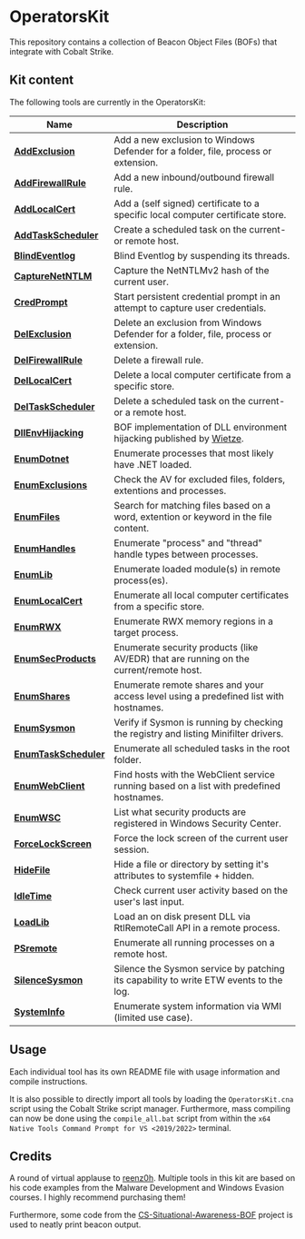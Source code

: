 # OperatorsKit
This repository contains a collection of Beacon Object Files (BOFs) that integrate with Cobalt Strike.  

## Kit content
The following tools are currently in the OperatorsKit: 

|Name|Description|
|----|----------|
|**[AddExclusion](KIT/AddExclusion)**|Add a new exclusion to Windows Defender for a folder, file, process or extension.|
|**[AddFirewallRule](KIT/AddFirewallRule)**|Add a new inbound/outbound firewall rule.|
|**[AddLocalCert](KIT/AddLocalCert)**|Add a (self signed) certificate to a specific local computer certificate store.|
|**[AddTaskScheduler](KIT/AddTaskScheduler)**|Create a scheduled task on the current- or remote host.|
|**[BlindEventlog](KIT/BlindEventlog)**|Blind Eventlog by suspending its threads.|
|**[CaptureNetNTLM](KIT/CaptureNetNTLM)**|Capture the NetNTLMv2 hash of the current user.|
|**[CredPrompt](KIT/CredPrompt)**|Start persistent credential prompt in an attempt to capture user credentials.|
|**[DelExclusion](KIT/DelExclusion)**|Delete an exclusion from Windows Defender for a folder, file, process or extension.|
|**[DelFirewallRule](KIT/DelFirewallRule)**|Delete a firewall rule.|
|**[DelLocalCert](KIT/DelLocalCert)**|Delete a local computer certificate from a specific store.|
|**[DelTaskScheduler](KIT/DelTaskScheduler)**|Delete a scheduled task on the current- or a remote host.|
|**[DllEnvHijacking](KIT/DllEnvHijacking)**|BOF implementation of DLL environment hijacking published by [Wietze](https://www.wietzebeukema.nl/blog/save-the-environment-variables).|
|**[EnumDotnet](KIT/EnumDotnet)**|Enumerate processes that most likely have .NET loaded.|
|**[EnumExclusions](KIT/EnumExclusions)**|Check the AV for excluded files, folders, extentions and processes.|
|**[EnumFiles](KIT/EnumFiles)**|Search for matching files based on a word, extention or keyword in the file content.|
|**[EnumHandles](KIT/EnumHandles)**|Enumerate "process" and "thread" handle types between processes.|
|**[EnumLib](KIT/EnumLib)**|Enumerate loaded module(s) in remote process(es).|
|**[EnumLocalCert](KIT/EnumLocalCert)**|Enumerate all local computer certificates from a specific store.|
|**[EnumRWX](KIT/EnumRWX)**|Enumerate RWX memory regions in a target process.|
|**[EnumSecProducts](KIT/EnumSecProducts)**|Enumerate security products (like AV/EDR) that are running on the current/remote host.|
|**[EnumShares](KIT/EnumShares)**|Enumerate remote shares and your access level using a predefined list with hostnames.|
|**[EnumSysmon](KIT/EnumSysmon)**|Verify if Sysmon is running by checking the registry and listing Minifilter drivers.|
|**[EnumTaskScheduler](KIT/EnumTaskScheduler)**|Enumerate all scheduled tasks in the root folder.|
|**[EnumWebClient](KIT/EnumWebClient)**|Find hosts with the WebClient service running based on a list with predefined hostnames.|
|**[EnumWSC](KIT/EnumWSC)**|List what security products are registered in Windows Security Center.|
|**[ForceLockScreen](KIT/ForceLockScreen)**|Force the lock screen of the current user session.|
|**[HideFile](KIT/HideFile)**|Hide a file or directory by setting it's attributes to systemfile + hidden.|
|**[IdleTime](KIT/IdleTime)**|Check current user activity based on the user's last input.|
|**[LoadLib](KIT/LoadLib)**|Load an on disk present DLL via RtlRemoteCall API in a remote process.|
|**[PSremote](KIT/PSremote)**|Enumerate all running processes on a remote host.|
|**[SilenceSysmon](KIT/SilenceSysmon)**|Silence the Sysmon service by patching its capability to write ETW events to the log.|
|**[SystemInfo](KIT/SystemInfo)**|Enumerate system information via WMI (limited use case).|

## Usage
Each individual tool has its own README file with usage information and compile instructions. 

It is also possible to directly import all tools by loading the `OperatorsKit.cna` script using the Cobalt Strike script manager. Furthermore, mass compiling can now be done using the `compile_all.bat` script from within the `x64 Native Tools Command Prompt for VS <2019/2022>` terminal. 

## Credits
A round of virtual applause to [reenz0h](https://twitter.com/SEKTOR7net). Multiple tools in this kit are based on his code examples from the Malware Development and Windows Evasion courses. I highly recommend purchasing them!

Furthermore, some code from the [CS-Situational-Awareness-BOF](https://github.com/trustedsec/CS-Situational-Awareness-BOF/blob/master/src/common/base.c) project is used to neatly print beacon output. 
